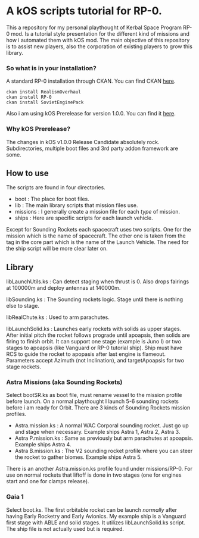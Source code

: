 # A kOS scripts tutorial for RP-0.
This a repository for my personal playthought of Kerbal Space Program
RP-0 mod. Is a tutorial style presentation for the different kind of missions
and how i automated them with kOS mod. The main objective of this repository is
to assist new players, also the corporation of existing players to grow this library.

### So what is in your installation?
A standard RP-0 installation through CKAN. You can find CKAN [here](https://github.com/KSP-CKAN/CKAN).
```
ckan install RealismOverhaul
ckan install RP-0
ckan install SovietEnginePack
```
Also i am using kOS Prerelease for version 1.0.0. You can find it [here](https://github.com/KSP-KOS/KOS/releases).

### Why kOS Prerelease?
The changes in kOS v1.0.0 Release Candidate absolutely rock. Subdirectories, multiple boot files and 3rd party addon framework are some.

## How to use
The scripts are found in four directories.
* boot : The place for boot files.
* lib : The main library scripts that mission files use.
* missions : I generally create a mission file for each *type* of mission.
* ships : Here are specific scripts for each launch vehicle.

Except for Sounding Rockets each spacecraft uses two scripts. One for the mission which is the name of spacecraft. The other one is taken from the tag in the core part which is the name of the Launch Vehicle. The need for the ship script will be more clear later on.

## Library
libLaunchUtils.ks : Can detect staging when thrust is 0. Also drops fairings at 100000m and deploy antennas at 140000m.

libSounding.ks : The Sounding rockets logic. Stage until there is nothing else to stage.

libRealChute.ks : Used to arm parachutes.

libLaunchSolid.ks : Launches early rockets with solids as upper stages. After initial pitch the rocket follows prograde until apoapsis, then solids are firing to finish orbit. It can support one stage (example is Juno I) or two stages to apoapsis (like Vanguard or RP-0 tutorial ship). Ship must have RCS to guide the rocket to apopasis after last engine is flameout. Parameters accept Azimuth (not Inclination), and targetApoapsis for two stage rockets.

### Astra Missions (aka Sounding Rockets)
Select bootSR.ks as boot file, must rename vessel to the mission profile before launch. On a normal playthought I launch 5-6 sounding rockets before i am ready for Orbit. There are 3 kinds of Sounding Rockets mission profiles.
* Astra.mission.ks : A normal WAC Corporal sounding rocket. Just go up and stage when necessary. Example ships Astra 1, Astra 2, Astra 3.
* Astra P.mission.ks : Same as previously but arm parachutes at apoapsis. Example ships Astra 4.
* Astra B.mission.ks : The V2 sounding rocket profile where you can steer the rocket to gather biomes. Example ships Astra 5.

There is an another Astra.mission.ks profile found under missions/RP-0. For use on normal rockets that liftoff is done in two stages (one for engines start and one for clamps release).

### Gaia 1
Select boot.ks. The first orbitable rocket can be launch *normally* after having Early Rocketry and Early Avionics. My example ship is a Vanguard first stage with ABLE and solid stages. It utilizes libLaunchSolid.ks script. The ship file is not actually used but is required.
